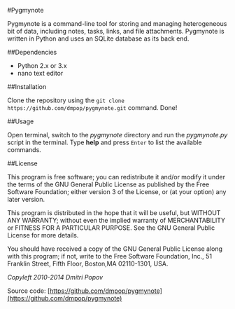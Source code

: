 #Pygmynote

Pygmynote is a command-line tool for storing and managing heterogeneous bit of data, including notes, tasks, links, and file attachments. Pygmynote is written in Python and uses an SQLite database as its back end.

##Dependencies

- Python 2.x or 3.x
- nano text editor

##Installation

Clone the repository using the `git clone https://github.com/dmpop/pygmynote.git` command. Done!

##Usage

Open terminal, switch to the *pygmynote* directory and run the _pygmynote.py_ script in the terminal. Type __help__ and press `Enter` to list the available commands.

##License

This program is free software; you can redistribute it and/or modify it under the terms of the GNU General Public License as published by the Free Software Foundation; either version 3 of the License, or (at your option) any later version.

This program is distributed in the hope that it will be useful, but WITHOUT ANY WARRANTY; without even the implied warranty of MERCHANTABILITY or FITNESS FOR A PARTICULAR PURPOSE.  See the GNU General Public License for more details.

You should have received a copy of the GNU General Public License along with this program; if not, write to the Free Software Foundation, Inc., 51 Franklin Street, Fifth Floor, Boston,MA 02110-1301, USA.

_Copyleft 2010-2014 Dmitri Popov_

Source code: [https://github.com/dmpop/pygmynote](https://github.com/dmpop/pygmynote)
